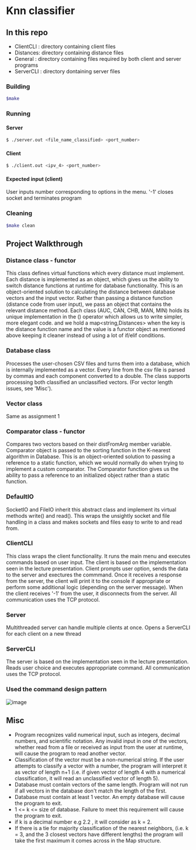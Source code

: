 # Knn classifier

## In this repo
- ClientCLI : directory containing client files
- Distances: directory containing distance files 
- General : directory containing files required by both client and server programs
- ServerCLI : directory dontaining server files

### Building
```bash
$make
```

###  Running
#### Server
```bash
$ ./server.out <file_name_classified> <port_number>
```
#### Client
```bash 
$ ./client.out <ipv_4> <port_number>
```
#### Expected input (client)
User inputs number corresponding to options in the menu. '-1' closes socket and terminates program

### Cleaning
```bash
$make clean
```

## Project Walkthrough

###  Distance class - functor
This class defines virtual functions which every distance must implement. Each distance is implemented as an object, which gives us the ability to switch distance functions at runtime for database functionality. This is an object-oriented solution to calculating the distance between database vectors and the input vector. Rather than passing a distance function (distance code from user input), we pass an object that contains the relevant distance method. Each class (AUC, CAN, CHB, MAN, MIN) holds its unique implementation in the () operator which allows us to write simpler, more elegant code. and we hold a map<string,Distances> when the key is the distance function name and the value is a functor object as mentioned above keeping it cleaner instead of using a lot of if/elif conditions.
### Database class
Processes the user-chosen CSV files and turns them into a database, which is internally implemented as a vector. Every line from the csv file is parsed by commas and each component converted to a double. The class supports processing both classified an unclassified vectors. (For vector length issues, see 'Misc'). 
### Vector class
Same as assignment 1
### Comparator class - functor
Compares two vectors based on their distFromArg member variable. Comparator object is passed to the sorting function in the K-nearest algorithm in Database. This is an object-oriented solution to passing a reference to a static function, which we would normally do when trying to implement a custom comparator. The Comparator function gives us the ability to pass a reference to an initialized object rather than a static function.
### DefaultIO
SocketIO and FileIO inherit this abstract class and implement its virtual methods write() and read(). This wraps the unsightly socket and file handling in a class and makes sockets and files easy to write to and read from.
### ClientCLI
This class wraps the client functionality. It runs the main menu and executes commands based on user input.
The client is based on the implementation seen in the lecture presentation. Client prompts user option, sends the data to the server and exectures the commmand. Once it receives a response from the server, the client will print it to the console if appropriate or perform some additional logic (depending on the server message). When the client receives '-1' from the user, it disconnects from the server. All communication uses the TCP protocol.
### Server
Multithreaded server can handle multiple clients at once. Opens a ServerCLI for each client on a new thread
### ServerCLI
The server is based on the implementation seen in the lecture presentation. Reads user choice and executes approppriate command. All communication uses the TCP protocol.

### Used the command design pattern
![image](https://github.com/ArielElb/KNN-classifier/assets/94087682/cda34278-fcff-401d-b5b6-2fa46652236e)

## Misc
- Program recognizes valid numerical input, such as integers, decimal numbers, and scientific notation. Any invalid input in one of the vectors, whether read from a file or received as input from the user at runtime, will cause the program to read another vector.
- Classification of the vector must be a non-numerical string. If the user attempts to classify a vector with a number, the program will interpret it as vector of length n+1 (i.e. if given vector of length 4 with a numerical classification, it will read an unclassified vector of length 5).
- Database must contain vectors of the same length. Program will not run if all vectors in the database don't match the length of the first.
- Database must contain at least 1 vector. An empty database will cause the program to exit.
- 1 <= k <= size of database. Failure to meet this requirement will cause the program to exit.
- if k is a decimal number e.g 2.2 , it will consider as k = 2.
- If there is a tie for majority classification of the nearest neighbors, (i.e. k = 3, and the 3 closest vectors have different lengths) the program will take the first maximum it comes across in the Map structure.
